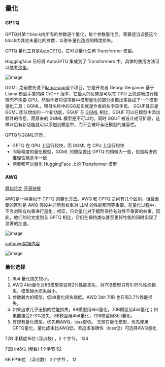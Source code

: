## 量化

### GPTQ

GPTQ对某个block内所有的参数逐个量化，每个参数量化后，需要适当调整这个block内其他未量化的参数，以弥补量化造成的精度损失。

GPTQ 量化工具是[AutoGPTQ](https://github.com/AutoGPTQ/AutoGPTQ)，它可以量化任何 Transformer 模型。

Huggingface 已经将 AutoGPTQ 集成到了 Transformers 中，具体的使用方法可以[参考这里](https://huggingface.co/blog/zh/gptq-integration)。

![image](https://github.com/user-attachments/assets/0476115b-f1ca-4b92-84fe-d0fa60affded)

GGML 之前要先说下[llama-cpp](https://github.com/ggerganov/llama.cpp)这个项目，它是开发者 Georgi Gerganov 基于 Llama 模型手撸的纯 C/C++ 版本，它最大的优势是可以在 CPU 上快速地进行推理而不需要 GPU。然后作者将该项目中模型量化的部分提取出来做成了一个模型量化工具：GGML，项目名称中的GG其实就是作者的名字首字母。
GGUF其实是 GGML 团队增加的一个新功能，GGUF 与 [GGML](https://github.com/ggerganov/ggml) 相比，GGUF 可以在模型中添加额外的信息，而原来的 GGML 模型是不可以的，同时 GGUF 被设计成可扩展，这样以后有新功能就可以添加到模型中，而不会破坏与旧模型的兼容性。

GPTQ与GGML异同：
* GPTQ 在 GPU 上运行较快，而 GGML 在 CPU 上运行较快
* 同等精度的量化模型，GGML 的模型要比 GPTQ 的稍微大一些，但是两者的推理性能基本一致
* 两者都可以量化 HuggingFace 上的 Transformer 模型

### AWQ

[原始论文](https://arxiv.org/abs/2306.00978) 
[开源链接](https://github.com/mit-han-lab/llm-awq)

AWQ是一种类似于 GPTQ 的量化方法。AWQ 和 GPTQ 之间有几个区别，但最重要的区别是 AWQ 假设并非所有权重对 LLM 的性能都同等重要。在量化过程中，不会对所有权重进行量化；相反，只会量化对于模型保持有效性不重要的权重。因此，他们的论文提到与 GPTQ 相比，它们在保持类似甚至更好性能的同时实现了显著的加速。

![image](https://github.com/user-attachments/assets/02d9af38-6414-47a2-a4da-29b20aad7ded)

[autoawq实操内容](https://github.com/casper-hansen/AutoAWQ)

![image](https://github.com/user-attachments/assets/7f0645cc-1653-48f8-bf7d-c9bbeb94951e)


### 量化选择  

1. 8bit 量化损失较小。 
2. AWQ 4bit量化对8B模型来说有2%性能损失，对70B模型只有0.05%性能损失，模型越大损失越小。
3. 参数越大的模型，低bit量化损失越低。AWQ 3bit 70B 也只有2.7%性能损失。 
4. 如果追求几乎无损的性能损失，8B模型用8bit量化，70B模型用4bit量化；如果能接受2-3%损失，8B模型用4bit量化，70B模型用3bit量化。 
5. 有现有量化模型，优先用AWQ，loss更低。
无现在量化模型，优先使用GPTQ量化，量化成本比AWQ低，若追求准确性（loss低）可选择AWQ量化




72B    半精度16位 (浮点数) ，2 个字节，  134 

72B    int8位 (整数)    1个字节    62
 
6B     FP16位 （浮点数） 2个字节 ，  12








